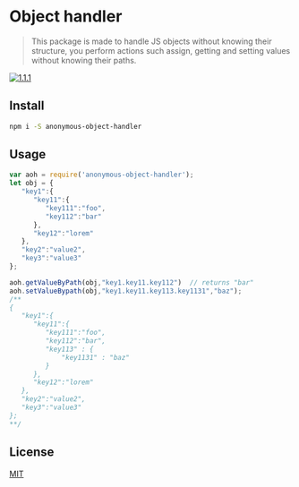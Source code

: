 # Object handler

> This package is made to handle JS objects without knowing their structure, you perform actions such assign, getting and setting values without knowing their paths.

[![1.1.1][npm-image]][npm-url]

## Install

```bash
npm i -S anonymous-object-handler
```

## Usage

```javascript
var aoh = require('anonymous-object-handler');
let obj = {
   "key1":{
      "key11":{
         "key111":"foo",
         "key112":"bar"
      },
      "key12":"lorem"
   },
   "key2":"value2",
   "key3":"value3"
};

aoh.getValueByPath(obj,"key1.key11.key112")  // returns "bar"
aoh.setValueBypath(obj,"key1.key11.key113.key1131","baz"); 
/**
{
   "key1":{
      "key11":{
         "key111":"foo",
         "key112":"bar",
         "key113" : {
             "key1131" : "baz"
         }
      },
      "key12":"lorem"
   },
   "key2":"value2",
   "key3":"value3"
};
**/


```

## License

[MIT](http://vjpr.mit-license.org)

[npm-image]: https://img.shields.io/npm/v/live-xxx.svg
[npm-url]: https://www.npmjs.com/package/anonymous-object-handler
[travis-image]: https://img.shields.io/travis/live-js/live-xxx/master.svg
[travis-url]: https://travis-ci.org/live-js/live-xxx
[coveralls-image]: https://img.shields.io/coveralls/live-js/live-xxx/master.svg
[coveralls-url]: https://coveralls.io/r/live-js/live-xxx?branch=master
